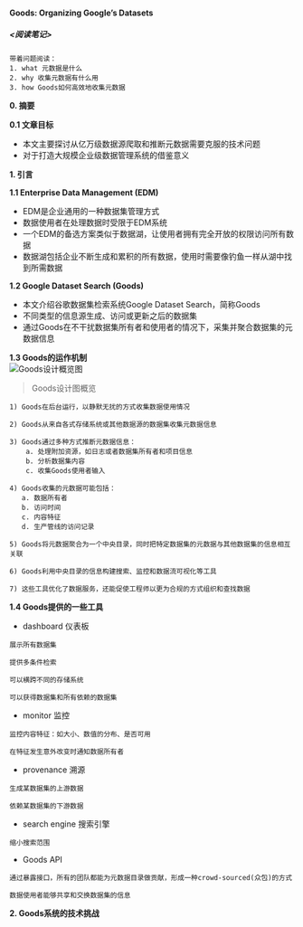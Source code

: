 #### Goods: Organizing Google’s Datasets  
##### <阅读笔记>  
```shell  
带着问题阅读：
1. what 元数据是什么  
2. why 收集元数据有什么用  
3. how Goods如何高效地收集元数据
```  
  
**0. 摘要**  

**0.1 文章目标**  
* 本文主要探讨从亿万级数据源爬取和推断元数据需要克服的技术问题  
* 对于打造大规模企业级数据管理系统的借鉴意义  

**1. 引言**  

**1.1 Enterprise Data Management (EDM)**  
* EDM是企业通用的一种数据集管理方式  
* 数据使用者在处理数据时受限于EDM系统  
* 一个EDM的备选方案类似于数据湖，让使用者拥有完全开放的权限访问所有数据  
* 数据湖包括企业不断生成和累积的所有数据，使用时需要像钓鱼一样从湖中找到所需数据  

**1.2 Google Dataset Search (Goods)**  
* 本文介绍谷歌数据集检索系统Google Dataset Search，简称Goods  
* 不同类型的信息源生成、访问或更新之后的数据集  
* 通过Goods在不干扰数据集所有者和使用者的情况下，采集并聚合数据集的元数据信息

**1.3 Goods的运作机制**  
![Goods设计概览图](https://raw.githubusercontent.com/dantezhao/paper-notes/master/0001/Goods_design.png)  
>Goods设计图概览  
```shell  
1) Goods在后台运行，以静默无扰的方式收集数据使用情况  

2) Goods从来自各式存储系统或其他数据源的数据集收集元数据信息

3) Goods通过多种方式推断元数据信息：
    a. 处理附加资源，如日志或者数据集所有者和项目信息
    b. 分析数据集内容
    c. 收集Goods使用者输入

4) Goods收集的元数据可能包括：
   a. 数据所有者
   b. 访问时间  
   c. 内容特征
   d. 生产管线的访问记录  

5) Goods将元数据聚合为一个中央目录，同时把特定数据集的元数据与其他数据集的信息相互关联

6) Goods利用中央目录的信息构建搜索、监控和数据流可视化等工具

7) 这些工具优化了数据服务，还能促使工程师以更为合规的方式组织和查找数据
```  

**1.4 Goods提供的一些工具**  
* dashboard 仪表板  
```shell  
展示所有数据集  

提供多条件检索  

可以横跨不同的存储系统  

可以获得数据集和所有依赖的数据集
```  

* monitor 监控  
```shell  
监控内容特征：如大小、数值的分布、是否可用  

在特征发生意外改变时通知数据所有者
```  

* provenance 溯源  
```shell  
生成某数据集的上游数据
  
依赖某数据集的下游数据  
```  

* search engine 搜索引擎  
```shell  
缩小搜索范围
```  

* Goods API  
```shell  
通过暴露接口，所有的团队都能为元数据目录做贡献，形成一种crowd-sourced(众包)的方式

数据使用者能够共享和交换数据集的信息
```  

**2. Goods系统的技术挑战**  
